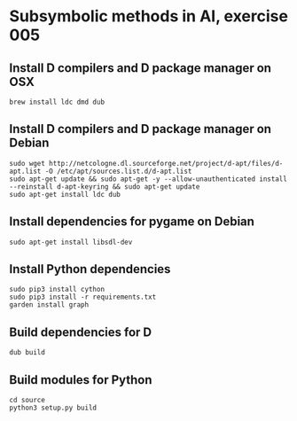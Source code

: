# Subsymbolic methods in AI, exercise 005

## Install D compilers and D package manager on OSX

    brew install ldc dmd dub

## Install D compilers and D package manager on Debian

    sudo wget http://netcologne.dl.sourceforge.net/project/d-apt/files/d-apt.list -O /etc/apt/sources.list.d/d-apt.list
    sudo apt-get update && sudo apt-get -y --allow-unauthenticated install --reinstall d-apt-keyring && sudo apt-get update
    sudo apt-get install ldc dub

## Install dependencies for pygame on Debian

    sudo apt-get install libsdl-dev

## Install Python dependencies

    sudo pip3 install cython
    sudo pip3 install -r requirements.txt
    garden install graph

## Build dependencies for D

    dub build

## Build modules for Python

    cd source
    python3 setup.py build
